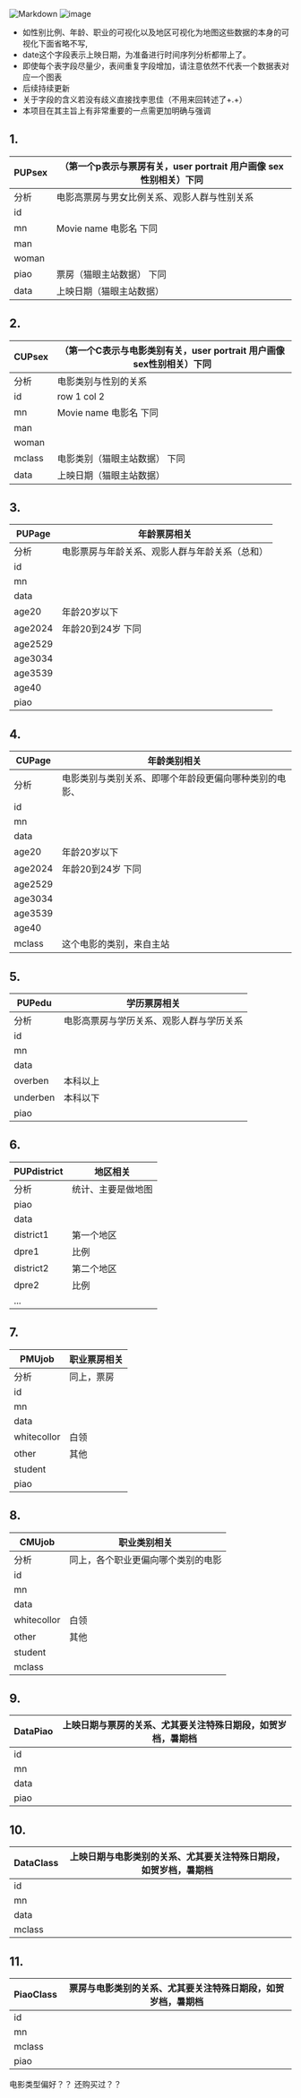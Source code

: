 ![Markdown](http://i1.bvimg.com/678952/04541047510b1c00.png)
![image](blob:/null/09d355a3-a309-4870-ad43-9c638b8848b5)
- 如性别比例、年龄、职业的可视化以及地区可视化为地图这些数据的本身的可视化下面省略不写,
- date这个字段表示上映日期，为准备进行时间序列分析都带上了。
- 即使每个表字段尽量少，表间重复字段增加，请注意依然不代表一个数据表对应一个图表
- 后续持续更新
- 关于字段的含义若没有歧义直接找李思佳（不用来回转述了+.+）
- 本项目在其主旨上有非常重要的一点需更加明确与强调

## 1.
PUPsex | （第一个p表示与票房有关，user portrait 用户画像 sex性别相关）下同
---|---
分析|电影高票房与男女比例关系、观影人群与性别关系
id | 
mn | Movie name 电影名 下同
man|
woman |
piao|票房（猫眼主站数据） 下同
data|上映日期（猫眼主站数据）

## 2.
CUPsex | （第一个C表示与电影类别有关，user portrait 用户画像 sex性别相关）下同
---|---
分析|电影类别与性别的关系
id | row 1 col 2
mn | Movie name 电影名 下同
man|
woman |
mclass|电影类别（猫眼主站数据） 下同
data|上映日期（猫眼主站数据）


## 3.
PUPage|年龄票房相关
---|---
分析|电影票房与年龄关系、观影人群与年龄关系（总和）
id|
mn|
data|
age20|年龄20岁以下
age2024|年龄20到24岁 下同
age2529|
age3034|
age3539|
age40|
piao|


## 4.
CUPage|年龄类别相关
---|---
分析|电影类别与类别关系、即哪个年龄段更偏向哪种类别的电影、
id|
mn|
data|
age20|年龄20岁以下
age2024|年龄20到24岁 下同
age2529|
age3034|
age3539|
age40|
mclass|这个电影的类别，来自主站


## 5.
PUPedu|学历票房相关
---|---
分析|电影高票房与学历关系、观影人群与学历关系
id|
mn|
data|
overben| 本科以上
underben|本科以下
piao|



## 6.
PUPdistrict|地区相关
---|---
分析|统计、主要是做地图
piao|
data|
district1|第一个地区
dpre1|比例
district2|第二个地区
dpre2|比例
...|


## 7.
PMUjob|职业票房相关
---|---
分析| 同上，票房
id|
mn|
data|
whitecollor| 白领
other| 其他
student | 
piao|

## 8.
CMUjob|职业类别相关
---|---
分析| 同上，各个职业更偏向哪个类别的电影
id|
mn|
data|
whitecollor| 白领
other| 其他
student | 
mclass|


## 9.
DataPiao|上映日期与票房的关系、尤其要关注特殊日期段，如贺岁档，暑期档
---|---
id|
mn|
data|
piao|

## 10.
DataClass|上映日期与电影类别的关系、尤其要关注特殊日期段，如贺岁档，暑期档
---|---
id|
mn|
data|
mclass|


## 11.
PiaoClass|票房与电影类别的关系、尤其要关注特殊日期段，如贺岁档，暑期档
---|---
id|
mn|
mclass|
piao|



电影类型偏好？？
还购买过？？


